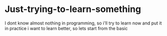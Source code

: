 # Just-trying-to-learn-something
I dont know almost nothing in programming, so i'll try to learn now and put it in practice
i want to learn better, so lets start from the basic
